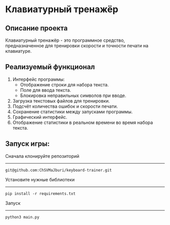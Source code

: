 # Клавиатурный тренажёр

## Описание проекта
Клавиатурный тренажёр - это программное средство, предназначенное для тренировки скорости и точности печати на клавиатуре.

## Реализуемый функционал
1. Интерфейс программы:
   - Отображение строки для набора текста.
   - Поле для ввода текста.
   - Блокировка неправильных символов при вводе.
2. Загрузка текстовых файлов для тренировки.
3. Подсчёт количества ошибок и скорости печати.
4. Сохранение статистики между запусками программы.
5. Графический интерфейс.
6. Отображение статистики в реальном времени во время набора текста.

## Запуск игры:

Сначала клонируйте репозиторий

---

    git@github.com:ChSVMaJburi/keyboard-trainer.git

Установите нужные библиотеки

---

    pip install -r requirements.txt

Запуск

---

    python3 main.py
